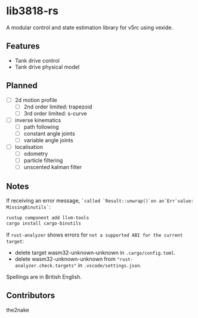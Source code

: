 # lib3818-rs

A modular control and state estimation library for v5rc using vexide.

## Features

- Tank drive control
- Tank drive physical model

## Planned

- [ ] 2d motion profile
  - [ ] 2nd order limited: trapezoid
  - [ ] 3rd order limited: s-curve
- [ ] inverse kinematics
  - [ ] path following
  - [ ] constant angle joints
  - [ ] variable angle joints
- [ ] localisation
  - [ ] odometry
  - [ ] particle filtering
  - [ ] unscented kalman filter

## Notes

If receiving an error message, `` `called `Result::unwrap()`on an`Err`value: MissingBinutils` ``:

```bash
rustup component add llvm-tools
cargo install cargo-binutils
```

If `rust-analyzer` shows errors for `not a supported ABI for the current target`:

- delete target wasm32-unknown-unknown in `.cargo/config.toml`.
- delete wasm32-unknown-unknown from `"rust-analyzer.check.targets"` in `.vscode/settings.json`.

Spellings are in British English.

## Contributors

the2nake
